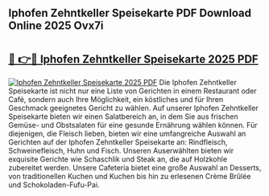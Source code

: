 ## Iphofen Zehntkeller Speisekarte PDF Download Online 2025 Ovx7i

# <h2><a href="http://gc662mf.nevu.top/?p=Iphofen+Zehntkeller+Speisekarte">🔗 👉🔴 Iphofen Zehntkeller Speisekarte 2025 PDF</a></h2>

[![Iphofen Zehntkeller Speisekarte 2025 PDF](https://i.imgur.com/dBaPXMq.png)](http://gc662mf.nevu.top/?p=Iphofen+Zehntkeller+Speisekarte)
Die Iphofen Zehntkeller Speisekarte ist nicht nur eine Liste von Gerichten in einem Restaurant oder Café, sondern auch Ihre Möglichkeit, ein köstliches und für Ihren Geschmack geeignetes Gericht zu wählen. Auf unserer Iphofen Zehntkeller Speisekarte bieten wir einen Salatbereich an, in dem Sie aus frischen Gemüse- und Obstsalaten für eine gesunde Ernährung wählen können. Für diejenigen, die Fleisch lieben, bieten wir eine umfangreiche Auswahl an Gerichten auf der Iphofen Zehntkeller Speisekarte an: Rindfleisch, Schweinefleisch, Huhn und Fisch. Unseren Auserwählten bieten wir exquisite Gerichte wie Schaschlik und Steak an, die auf Holzkohle zubereitet werden. Unsere Cafeteria bietet eine große Auswahl an Desserts, von traditionellen Kuchen und Kuchen bis hin zu erlesenen Crème Brûlée und Schokoladen-Fufu-Pai.
